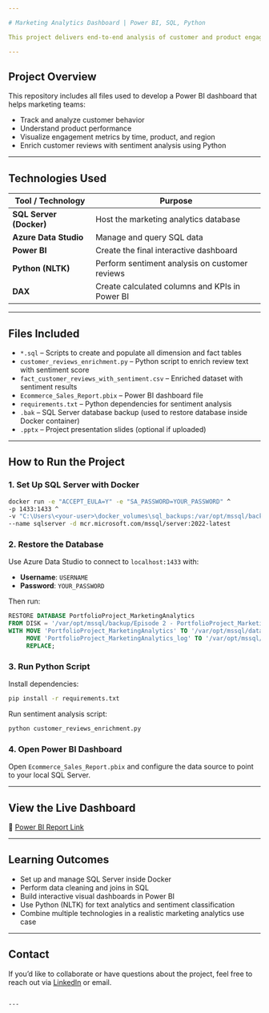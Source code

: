 ```yaml
---

# Marketing Analytics Dashboard | Power BI, SQL, Python

This project delivers end-to-end analysis of customer and product engagement data using Power BI for data visualization, SQL for data transformation, and Python for sentiment analysis. It simulates a real-world marketing scenario by integrating multiple tools and environments including **Docker** and **Azure Data Studio**.

---
```


## Project Overview

This repository includes all files used to develop a Power BI dashboard that helps marketing teams:
- Track and analyze customer behavior
- Understand product performance
- Visualize engagement metrics by time, product, and region
- Enrich customer reviews with sentiment analysis using Python

---

##  Technologies Used

| Tool / Technology | Purpose |
|-------------------|---------|
| **SQL Server (Docker)** | Host the marketing analytics database |
| **Azure Data Studio** | Manage and query SQL data |
| **Power BI** | Create the final interactive dashboard |
| **Python (NLTK)** | Perform sentiment analysis on customer reviews |
| **DAX** | Create calculated columns and KPIs in Power BI |

---

## Files Included

- `*.sql` – Scripts to create and populate all dimension and fact tables
- `customer_reviews_enrichment.py` – Python script to enrich review text with sentiment score
- `fact_customer_reviews_with_sentiment.csv` – Enriched dataset with sentiment results
- `Ecommerce_Sales_Report.pbix` – Power BI dashboard file
- `requirements.txt` – Python dependencies for sentiment analysis
- `.bak` – SQL Server database backup (used to restore database inside Docker container)
- `.pptx` – Project presentation slides (optional if uploaded)

---

##  How to Run the Project

### 1. Set Up SQL Server with Docker
```bash
docker run -e "ACCEPT_EULA=Y" -e "SA_PASSWORD=YOUR_PASSWORD" ^
-p 1433:1433 ^
-v "C:\Users\<your-user>\docker_volumes\sql_backups:/var/opt/mssql/backup" ^
--name sqlserver -d mcr.microsoft.com/mssql/server:2022-latest
```

### 2. Restore the Database
Use Azure Data Studio to connect to `localhost:1433` with:
- **Username**: `USERNAME`
- **Password**: `YOUR_PASSWORD`

Then run:
```sql
RESTORE DATABASE PortfolioProject_MarketingAnalytics
FROM DISK = '/var/opt/mssql/backup/Episode 2 - PortfolioProject_MarketingAnalytics.bak'
WITH MOVE 'PortfolioProject_MarketingAnalytics' TO '/var/opt/mssql/data/PortfolioProject_MarketingAnalytics.mdf',
     MOVE 'PortfolioProject_MarketingAnalytics_log' TO '/var/opt/mssql/data/PortfolioProject_MarketingAnalytics_log.ldf',
     REPLACE;
```

### 3. Run Python Script
Install dependencies:
```bash
pip install -r requirements.txt
```

Run sentiment analysis script:
```bash
python customer_reviews_enrichment.py
```

### 4. Open Power BI Dashboard
Open `Ecommerce_Sales_Report.pbix` and configure the data source to point to your local SQL Server.

---

##  View the Live Dashboard

🔗 [Power BI Report Link](https://app.powerbi.com/groups/me/reports/9f9d9e7e-66a6-4ea4-b33c-ca7fd733f7e2/7adefa3ef97290b0941f?experience=power-bi)

---

##  Learning Outcomes

- Set up and manage SQL Server inside Docker
- Perform data cleaning and joins in SQL
- Build interactive visual dashboards in Power BI
- Use Python (NLTK) for text analytics and sentiment classification
- Combine multiple technologies in a realistic marketing analytics use case

---

##  Contact

If you’d like to collaborate or have questions about the project, feel free to reach out via [LinkedIn](https://www.linkedin.com/in/aalexandros47/) or email.
```

---

